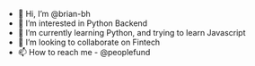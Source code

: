 - 👋 Hi, I’m @brian-bh
- 👀 I’m interested in Python Backend
- 🌱 I’m currently learning Python, and trying to learn Javascript
- 💞️ I’m looking to collaborate on Fintech
- 📫 How to reach me - @peoplefund

<!---
LenoTheKidWeKnow/LenoTheKidWeKnow is a ✨ special ✨ repository because its `README.md` (this file) appears on your GitHub profile.
You can click the Preview link to take a look at your changes.
--->
